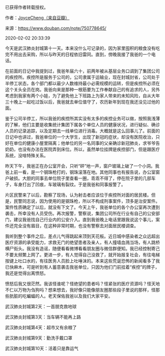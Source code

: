 已获得作者转载授权。


作者：[JoyceCheng（来自豆瓣）](https://www.douban.com/people/30298116/)


来源：https://www.douban.com/note/750778645/


2020-02-02 20:33:39


今天是武汉肺炎封城第十一天。本来没什么可记录的，因为家里囤积的粮食没有吃完不用出去采购，所以与昨天的日程依旧雷同。直到，傍晚我接了我爸的一个电话。  

在前面的日记中我提到过，我爸年届六十，前两年被从基层业务口调到了集团公司的疾控所。疾控所是服务于公司的，公司隶属于运输业，现在封城封省，公司处于半停工状态，各个部门都以最少人数维持最小必需规模的运转，但是疾控所必须在这个关头全员在岗。我爸向来是那种一根筋要为工作奉献自己的有追求的人，另外考虑到我家有两个小娃，为了避免他上下班路上为家人带来的未知风险，自从大年三十晚上一起吃过饭以后，我爸就去单位值守了，农历新年到现在我还没见过他的面。  

鉴于公司半停工，所以我爸的疾控所其实没有太多的疾控业务可以做，按照我浅薄的了解，他们主要是收集统计集团下属各个单位人员的健康状况，进行疑似、确诊人员的记录追踪，以及定期去一线单位进行消毒。大概就是这么回事儿了。前面的日记中也讲过，我爸单位的一个大学生，出现了新冠的症状，却没有医院收治，只好在单位的健康小屋里隔离；他单位的另一名同事的父亲确诊新冠肺炎，求爷爷告奶奶，也没有办法在医院弄到床位。所以，虽然单位挂牌是疾控部门，但是跟医疗系统，没啥特殊关系。  

昨天下午，我爸正在办公室开会，只听“砰”地一声，窗户玻璃上破了一个小洞。我爸上前一看，是一个钢珠枪打的，钢珠滚落在地。其他同事也有报告说，办公室窗户破损。大胆的同事去单位院子里查看一圈，乖乖不得了，停在院子里的几部车子，车身打出了凹痕，车玻璃有裂纹。于是我爸和同事报警了。  

片区民警来了以后，勘察了现场，认为射击者应该位于疾控所对面的居民楼。但是，民警同志说，因为使用的是钢珠枪，所以不构成刑事案件，顶多是治安案件。案件性质确定了以后，就没有下文了。今天上午，我爸单位的各个办公室再次遭到袭击，所幸没有人员受伤。再次报警，警察说，集团公司所在行业有自己的公安部门，建议我爸找自己行业内的公安介入。直到我爸晚上电话里跟我说这个事儿，案件还完全没有眉目，在这种非常时期，也没有警察去对面居民楼调查。  

我听到整个事件之后，差点儿气得跳起来顶到天花板。近日城中感染者之众远超出医疗资源的承受能力，求救无门的绝望患者及亲人，有人撞墙血溅当场，有人跳桥横尸街头。我没有造谣，随便看看微博看看朋友圈与微信群便知。我已经控制寄己不要太频繁上网了。更进一步，有人觉得自己没救了，就开始报复社会，有往电梯按键上吐口水的，有往医务人员脸上吐唾沫的。本来这些荒诞恐怖的新闻看多了我已快麻木，可是听到有人蓄意袭击我爸单位，只因为他们门前挂着“疾控”的牌子，我还是觉得出离愤怒。  

愤怒后我又很茫然。我该怪谁呢？怪绝望的患者吗？怪紧张的医疗资源吗？怪天地不仁以万物为刍狗吗？想来想去，我好像只能像朋友圈那些段子里说的那样，怪那些肮脏的吃蝙蝠的人。老天保佑我爸以及我们大家平安。  

武汉肺炎封城第2天：一首朋克救地球  

武汉肺炎封城第3天：当车辆不能再上路  

武汉肺炎封城第4天：超市又有余粮了  

武汉肺炎封城第9天：勤洗手戴口罩  

武汉肺炎封城第10天：活着只是靠运气  

